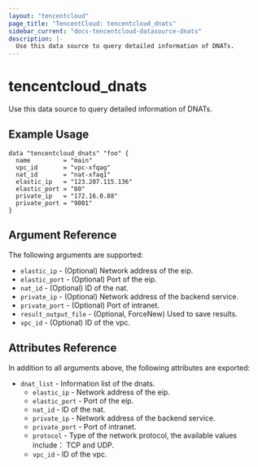 ```yaml
---
layout: "tencentcloud"
page_title: "TencentCloud: tencentcloud_dnats"
sidebar_current: "docs-tencentcloud-datasource-dnats"
description: |-
  Use this data source to query detailed information of DNATs.
---
```


# tencentcloud_dnats

Use this data source to query detailed information of DNATs.

## Example Usage

```hcl
data "tencentcloud_dnats" "foo" {
  name         = "main"
  vpc_id       = "vpc-xfqag"
  nat_id       = "nat-xfaq1"
  elastic_ip   = "123.207.115.136"
  elastic_port = "80"
  private_ip   = "172.16.0.88"
  private_port = "9001"
}
```

## Argument Reference

The following arguments are supported:

* `elastic_ip` - (Optional) Network address of the eip.
* `elastic_port` - (Optional)  Port of the eip.
* `nat_id` - (Optional) ID of the nat.
* `private_ip` - (Optional) Network address of the backend service.
* `private_port` - (Optional) Port of intranet.
* `result_output_file` - (Optional, ForceNew) Used to save results.
* `vpc_id` - (Optional) ID of the vpc.

## Attributes Reference

In addition to all arguments above, the following attributes are exported:

* `dnat_list` - Information list of the dnats.
  * `elastic_ip` - Network address of the eip.
  * `elastic_port` -  Port of the eip.
  * `nat_id` - ID of the nat.
  * `private_ip` - Network address of the backend service.
  * `private_port` - Port of intranet.
  * `protocol` - Type of the network protocol, the available values include： TCP and UDP.
  * `vpc_id` - ID of the vpc.


